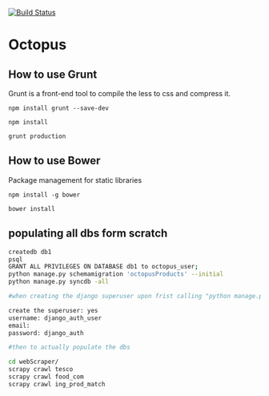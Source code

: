 [![Build Status](https://magnum.travis-ci.com/arnaudbenard/octopus.png?token=xzYsjD6yTXcExfozSfDg&branch=master)](https://magnum.travis-ci.com/arnaudbenard/octopus)

# Octopus

## How to use Grunt

Grunt is a front-end tool to compile the less to css and compress it.

`npm install grunt --save-dev`

`npm install`



`grunt production`



## How to use Bower

Package management for static libraries

`npm install -g bower`

`bower install`

## populating all dbs form scratch
```bash
createdb db1
psql
GRANT ALL PRIVILEGES ON DATABASE db1 to octopus_user;
python manage.py schemamigration 'octopusProducts' --initial
python manage.py syncdb -all

#when creating the django superuser upon frist calling "python manage.py syncdb"

create the superuser: yes
username: django_auth_user
email:
password: django_auth

#then to actually populate the dbs

cd webScraper/
scrapy crawl tesco
scrapy crawl food_com
scrapy crawl ing_prod_match
```
